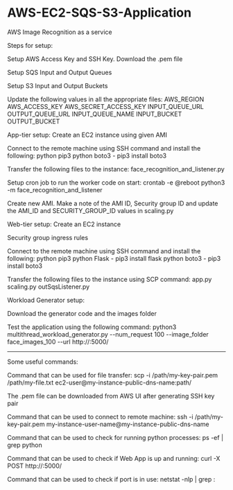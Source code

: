 # AWS-EC2-SQS-S3-Application
AWS Image Recognition as a service

Steps for setup:

Setup AWS Access Key and SSH Key. Download the .pem file

Setup SQS Input and Output Queues

Setup S3 Input and Output Buckets

Update the following values in all the appropriate files:
  AWS_REGION
  AWS_ACCESS_KEY
  AWS_SECRET_ACCESS_KEY
  INPUT_QUEUE_URL
  OUTPUT_QUEUE_URL
  INPUT_QUEUE_NAME
  INPUT_BUCKET
  OUTPUT_BUCKET
 
App-tier setup:
  Create an EC2 instance using given AMI

  Connect to the remote machine using SSH command and install the following:
    python pip3
    python boto3 - pip3 install boto3

  Transfer the following files to the instance:
    face_recognition_and_listener.py

  Setup cron job to run the worker code on start:
    crontab -e
    @reboot python3 -m face_recognition_and_listener
  
  Create new AMI. Make a note of the AMI ID, Security group ID and update the AMI_ID and SECURITY_GROUP_ID values in scaling.py

Web-tier setup:
  Create an EC2 instance
  
  Security group ingress rules

  Connect to the remote machine using SSH command and install the following:
    python pip3
    python Flask - pip3 install flask
    python boto3 - pip3 install boto3

  Transfer the following files to the instance using SCP command:
    app.py
    scaling.py
    outSqsListener.py


Workload Generator setup:

  Download the generator code and the images folder
  
  Test the application using the following command:
    python3 multithread_workload_generator.py --num_request 100 --image_folder face_images_100 --url http://<public-ip-of-web-tier-instance>:5000/

---------
  
Some useful commands:
  
Command that can be used for file transfer:
scp -i /path/my-key-pair.pem /path/my-file.txt ec2-user@my-instance-public-dns-name:path/

The .pem file can be downloaded from AWS UI after generating SSH key pair

Command that can be used to connect to remote machine:
ssh -i /path/my-key-pair.pem my-instance-user-name@my-instance-public-dns-name

Command that can be used to check for running python processes:
ps -ef | grep python

Command that can be used to check if Web App is up and running:
curl -X POST http://<public-ip-of-web-tier-instance>:5000/

Command that can be used to check if port is in use:
netstat -nlp | grep :<port>
